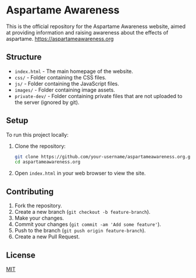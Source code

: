 # Aspartame Awareness

This is the official repository for the Aspartame Awareness website, aimed at providing information and raising awareness about the effects of aspartame.
https://aspartameawareness.org

## Structure

- `index.html` - The main homepage of the website.
- `css/` - Folder containing the CSS files.
- `js/` - Folder containing the JavaScript files.
- `images/` - Folder containing image assets.
- `private-dev/` - Folder containing private files that are not uploaded to the server (ignored by git).

## Setup

To run this project locally:

1. Clone the repository:
    ```sh
    git clone https://github.com/your-username/aspartameawareness.org.git
    cd aspartameawareness.org
    ```

2. Open `index.html` in your web browser to view the site.

## Contributing

1. Fork the repository.
2. Create a new branch (`git checkout -b feature-branch`).
3. Make your changes.
4. Commit your changes (`git commit -am 'Add some feature'`).
5. Push to the branch (`git push origin feature-branch`).
6. Create a new Pull Request.

## License

[MIT](LICENSE)
